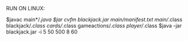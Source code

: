 RUN ON LINUX:

$javac main*/*.java
$jar cvfm blackjack.jar main/manifest.txt main/*.class blackjack/*.class cards/*.class gameactions/*.class player/*.class
$java -jar blackjack.jar -i 5 50 500 8 60